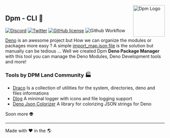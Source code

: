 <img src="https://avatars.githubusercontent.com/u/97813425" align="right" alt="Dpm Logo" width="100">

## Dpm - CLI :sauropod:

[![Discord](https://img.shields.io/discord/932381618851692565?label=Discord&logo=discord&logoColor=white)](https://discord.gg/Um27YPJKud)
[![Twitter](https://img.shields.io/twitter/follow/dpm_land?label=Dpm%20Land&style=social)](https://twitter.com/intent/follow?screen_name=dpm_land)
[![GitHub license](https://img.shields.io/github/license/dpmland/cli?label=License)](./LICENSE)
![Github Workflow](https://img.shields.io/github/workflow/status/dpmland/cli/CI)

[Deno](https://deno.land) is an awesome project but How we can organize the modules or
packages more easy ? A simple
[import_map.json file](https://deno.land/manual/linking_to_external_code/import_maps#import-maps)
is the solution but manually can be tedious ... Well we created Dpm **Deno Package
Manager** with this tool you can manage the Deno Modules, Deno Development tools and more!

### Tools by DPM Land Community :factory:

- [Draco](https://github.com/dpmland/draco) Is a collection of utilities for the system,
  directories, deno and files informations
- [Dlog](https://github.com/dpmland/dlog) A minimal logger with icons and file logging
  support
- [Deno Json Colorizer](https://github.com/dpmland/deno-json-colorizer) A library for colorizing JSON strings for Deno

Soon more :alien:

---

Made with :heart: in the :earth_americas:
